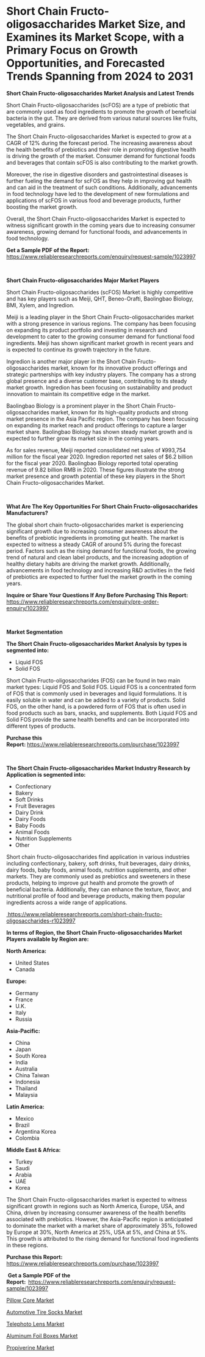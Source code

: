 <p><h1>Short Chain Fructo-oligosaccharides Market Size, and Examines its Market Scope, with a Primary Focus on Growth Opportunities, and Forecasted Trends Spanning from 2024 to 2031</h1></p><p><strong>Short Chain Fructo-oligosaccharides Market Analysis and Latest Trends</strong></p>
<p><p>Short Chain Fructo-oligosaccharides (scFOS) are a type of prebiotic that are commonly used as food ingredients to promote the growth of beneficial bacteria in the gut. They are derived from various natural sources like fruits, vegetables, and grains.</p><p>The Short Chain Fructo-oligosaccharides Market is expected to grow at a CAGR of 12% during the forecast period. The increasing awareness about the health benefits of prebiotics and their role in promoting digestive health is driving the growth of the market. Consumer demand for functional foods and beverages that contain scFOS is also contributing to the market growth.</p><p>Moreover, the rise in digestive disorders and gastrointestinal diseases is further fueling the demand for scFOS as they help in improving gut health and can aid in the treatment of such conditions. Additionally, advancements in food technology have led to the development of new formulations and applications of scFOS in various food and beverage products, further boosting the market growth.</p><p>Overall, the Short Chain Fructo-oligosaccharides Market is expected to witness significant growth in the coming years due to increasing consumer awareness, growing demand for functional foods, and advancements in food technology.</p></p>
<p><strong>Get a Sample PDF of the Report:&nbsp;</strong> <a href="https://www.reliableresearchreports.com/enquiry/request-sample/1023997">https://www.reliableresearchreports.com/enquiry/request-sample/1023997</a></p>
<p>&nbsp;</p>
<p><strong>Short Chain Fructo-oligosaccharides Major Market Players</strong></p>
<p><p>Short Chain Fructo-oligosaccharides (scFOS) Market is highly competitive and has key players such as Meiji, QHT, Beneo-Orafti, Baolingbao Biology, BMI, Xylem, and Ingredion.</p><p>Meiji is a leading player in the Short Chain Fructo-oligosaccharides market with a strong presence in various regions. The company has been focusing on expanding its product portfolio and investing in research and development to cater to the growing consumer demand for functional food ingredients. Meiji has shown significant market growth in recent years and is expected to continue its growth trajectory in the future.</p><p>Ingredion is another major player in the Short Chain Fructo-oligosaccharides market, known for its innovative product offerings and strategic partnerships with key industry players. The company has a strong global presence and a diverse customer base, contributing to its steady market growth. Ingredion has been focusing on sustainability and product innovation to maintain its competitive edge in the market.</p><p>Baolingbao Biology is a prominent player in the Short Chain Fructo-oligosaccharides market, known for its high-quality products and strong market presence in the Asia Pacific region. The company has been focusing on expanding its market reach and product offerings to capture a larger market share. Baolingbao Biology has shown steady market growth and is expected to further grow its market size in the coming years.</p><p>As for sales revenue, Meiji reported consolidated net sales of ¥993,754 million for the fiscal year 2020. Ingredion reported net sales of $6.2 billion for the fiscal year 2020. Baolingbao Biology reported total operating revenue of 9.82 billion RMB in 2020. These figures illustrate the strong market presence and growth potential of these key players in the Short Chain Fructo-oligosaccharides Market.</p></p>
<p>&nbsp;</p>
<p><strong>What Are The Key Opportunities For Short Chain Fructo-oligosaccharides Manufacturers?</strong></p>
<p><p>The global short chain fructo-oligosaccharides market is experiencing significant growth due to increasing consumer awareness about the benefits of prebiotic ingredients in promoting gut health. The market is expected to witness a steady CAGR of around 5% during the forecast period. Factors such as the rising demand for functional foods, the growing trend of natural and clean label products, and the increasing adoption of healthy dietary habits are driving the market growth. Additionally, advancements in food technology and increasing R&D activities in the field of prebiotics are expected to further fuel the market growth in the coming years.</p></p>
<p><strong>Inquire or Share Your Questions If Any Before Purchasing This Report:</strong> <a href="https://www.reliableresearchreports.com/enquiry/pre-order-enquiry/1023997">https://www.reliableresearchreports.com/enquiry/pre-order-enquiry/1023997</a></p>
<p>&nbsp;</p>
<p><strong>Market Segmentation</strong></p>
<p><strong>The Short Chain Fructo-oligosaccharides Market Analysis by types is segmented into:</strong></p>
<p><ul><li>Liquid FOS</li><li>Solid FOS</li></ul></p>
<p><p>Short Chain Fructo-oligosaccharides (FOS) can be found in two main market types: Liquid FOS and Solid FOS. Liquid FOS is a concentrated form of FOS that is commonly used in beverages and liquid formulations. It is easily soluble in water and can be added to a variety of products. Solid FOS, on the other hand, is a powdered form of FOS that is often used in food products such as bars, snacks, and supplements. Both Liquid FOS and Solid FOS provide the same health benefits and can be incorporated into different types of products.</p></p>
<p><strong>Purchase this Report:&nbsp;</strong><a href="https://www.reliableresearchreports.com/purchase/1023997">https://www.reliableresearchreports.com/purchase/1023997</a></p>
<p>&nbsp;</p>
<p><strong>The Short Chain Fructo-oligosaccharides Market Industry Research by Application is segmented into:</strong></p>
<p><ul><li>Confectionary</li><li>Bakery</li><li>Soft Drinks</li><li>Fruit Beverages</li><li>Dairy Drink</li><li>Dairy Foods</li><li>Baby Foods</li><li>Animal Foods</li><li>Nutrition Supplements</li><li>Other</li></ul></p>
<p><p>Short chain fructo-oligosaccharides find application in various industries including confectionary, bakery, soft drinks, fruit beverages, dairy drinks, dairy foods, baby foods, animal foods, nutrition supplements, and other markets. They are commonly used as prebiotics and sweeteners in these products, helping to improve gut health and promote the growth of beneficial bacteria. Additionally, they can enhance the texture, flavor, and nutritional profile of food and beverage products, making them popular ingredients across a wide range of applications.</p></p>
<p><a href="https://www.reliableresearchreports.com/short-chain-fructo-oligosaccharides-r1023997">&nbsp;https://www.reliableresearchreports.com/short-chain-fructo-oligosaccharides-r1023997</a></p>
<p><strong>In terms of Region, the Short Chain Fructo-oligosaccharides Market Players available by Region are:</strong></p>
<p>
    <p> <strong> North America: </strong>
        <ul>
            <li>United States</li>
            <li>Canada</li>
        </ul>
        </p> 
    <p> <strong> Europe: </strong>
        <ul>
            <li>Germany</li>
            <li>France</li>
            <li>U.K.</li>
            <li>Italy</li>
            <li>Russia</li>
        </ul>
        </p> 
    <p> <strong> Asia-Pacific: </strong>
        <ul>
            <li>China</li>
            <li>Japan</li>
            <li>South Korea</li>
            <li>India</li>
            <li>Australia</li>
            <li>China Taiwan</li>
            <li>Indonesia</li>
            <li>Thailand</li>
            <li>Malaysia</li>
        </ul>
        </p> 
    <p> <strong> Latin America: </strong>
        <ul>
            <li>Mexico</li>
            <li>Brazil</li>
            <li>Argentina Korea</li>
            <li>Colombia</li>
        </ul>
        </p> 
    <p> <strong> Middle East & Africa: </strong>
        <ul>
            <li>Turkey</li>
            <li>Saudi</li>
            <li>Arabia</li>
            <li>UAE</li>
            <li>Korea</li>
        </ul>
    </p>
    </p>
<p><p>The Short Chain Fructo-oligosaccharides market is expected to witness significant growth in regions such as North America, Europe, USA, and China, driven by increasing consumer awareness of the health benefits associated with prebiotics. However, the Asia-Pacific region is anticipated to dominate the market with a market share of approximately 35%, followed by Europe at 30%, North America at 25%, USA at 5%, and China at 5%. This growth is attributed to the rising demand for functional food ingredients in these regions.</p></p>
<p><strong>Purchase this Report: </strong><a href="https://www.reliableresearchreports.com/purchase/1023997">https://www.reliableresearchreports.com/purchase/1023997</a></p>
<p>&nbsp;<strong>Get a Sample PDF of the Report:&nbsp;&nbsp;</strong><a href="https://www.reliableresearchreports.com/enquiry/request-sample/1023997">https://www.reliableresearchreports.com/enquiry/request-sample/1023997</a></p>
<p><strong></strong></p>
<p><p><a href="https://www.linkedin.com/pulse/pillow-core-market-research-report-forecast-growth-prospects-nveee">Pillow Core Market</a></p><p><a href="https://medium.com/@amanda.hamilton54645/automotive-tire-socks-market-trends-focusing-on-automotive-tire-socks-market-insight-and-forecast-3a386b62f42e">Automotive Tire Socks Market</a></p><p><a href="https://github.com/AKSHATREPORTPRIME/Market-Research-Report-List-5/blob/main/telephoto-lens-market.md">Telephoto Lens Market</a></p><p><a href="https://www.linkedin.com/pulse/exploring-aluminum-foil-boxes-market-dynamics-global-trends-jnlce">Aluminum Foil Boxes Market</a></p><p><a href="https://issuu.com/reportprime-2/docs/propiverine-market-size-2030.pptx">Propiverine Market</a></p></p>